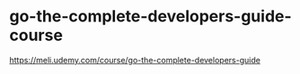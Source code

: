 # go-the-complete-developers-guide-course
https://meli.udemy.com/course/go-the-complete-developers-guide
